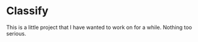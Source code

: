 # Classify
This is a little project that I have wanted to work on for a while. Nothing too serious.
